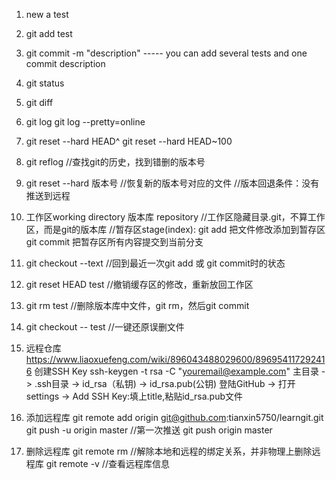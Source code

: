 1. new a test
2. git add test
3. git commit -m "description"   ----- you can add several tests and one commit description

4. git status
5. git diff

6. git log
   git log --pretty=online

7. git reset --hard HEAD^
   git reset --hard HEAD~100

8. git reflog   //查找git的历史，找到错删的版本号
9. git reset --hard 版本号   //恢复新的版本号对应的文件
	//版本回退条件：没有推送到远程
10. 工作区working directory
    版本库 repository  //工作区隐藏目录.git，不算工作区，而是git的版本库
	//暂存区stage(index): git add 把文件修改添加到暂存区    git commit 把暂存区所有内容提交到当前分支

11. git checkout --text   //回到最近一次git add 或 git commit时的状态
12. git reset HEAD test   //撤销缓存区的修改，重新放回工作区

13. git rm test  //删除版本库中文件，git rm，然后git commit
14. git checkout -- test //一键还原误删文件

15. 远程仓库	https://www.liaoxuefeng.com/wiki/896043488029600/896954117292416
	创建SSH Key	ssh-keygen -t rsa -C "youremail@example.com"
	主目录 -> .ssh目录 -> id_rsa（私钥) -> id_rsa.pub(公钥)
	登陆GitHub -> 打开settings -> Add SSH Key:填上title,粘贴id_rsa.pub文件
16. 添加远程库
	git remote add origin git@github.com:tianxin5750/learngit.git
	git push -u origin master	//第一次推送
	git push origin master
17. 删除远程库
	git remote rm <name>	//解除本地和远程的绑定关系，并非物理上删除远程库
	git remote -v	//查看远程库信息
